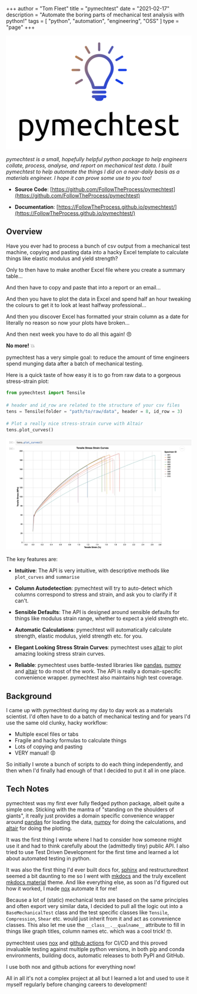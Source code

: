 +++
author = "Tom Fleet"
title = "pymechtest"
date = "2021-02-17"
description = "Automate the boring parts of mechanical test analysis with python!"
tags = [
    "python",
    "automation",
    "engineering",
    "OSS"
]
type = "page"
+++

![logo](/images/projects/pymechtest/logo.png)

*pymechtest is a small, hopefully helpful python package to help engineers collate, process, analyse, and report on mechanical test data. I built pymechtest to help automate the things I did on a near-daily basis as a materials engineer. I hope it can prove some use to you too!*

* **Source Code**: [https://github.com/FollowTheProcess/pymechtest](https://github.com/FollowTheProcess/pymechtest)

* **Documentation**: [https://FollowTheProcess.github.io/pymechtest/](https://FollowTheProcess.github.io/pymechtest/)

## Overview

Have you ever had to process a bunch of csv output from a mechanical test machine, copying and pasting data into a hacky Excel template to calculate things like elastic modulus and yield strength?

Only to then have to make another Excel file where you create a summary table...

And then have to copy and paste that into a report or an email...

And then you have to plot the data in Excel and spend half an hour tweaking the colours to get it to look at least halfway professional...

And then you discover Excel has formatted your strain column as a date for literally no reason so now your plots have broken...

And then next week you have to do all this again! :angry:

**No more!** :boom:

pymechtest has a very simple goal: to reduce the amount of time engineers spend munging data after a batch of mechanical testing.

Here is a quick taste of how easy it is to go from raw data to a gorgeous stress-strain plot:

```python
from pymechtest import Tensile

# header and id_row are related to the structure of your csv files
tens = Tensile(folder = "path/to/raw/data", header = 8, id_row = 3)

# Plot a really nice stress-strain curve with Altair
tens.plot_curves()
```

![plot_curves](/images/projects/pymechtest/plot_curves.png)

The key features are:

* **Intuitive**: The API is very intuitive, with descriptive methods like `plot_curves` and `summarise`
  
* **Column Autodetection**: pymechtest will try to auto-detect which columns correspond to stress and strain, and ask you to clarify if it can't.
  
* **Sensible Defaults**: The API is designed around sensible defaults for things like modulus strain range, whether to expect a yield strength etc.
  
* **Automatic Calculations**: pymechtest will automatically calculate strength, elastic modulus, yield strength etc. for you.
  
* **Elegant Looking Stress Strain Curves**: pymechtest uses [altair] to plot amazing looking stress strain curves.
  
* **Reliable**: pymechtest uses battle-tested libraries like [pandas], [numpy] and [altair] to do most of the work. The API is really a domain-specific convenience wrapper. pymechtest also maintains high test coverage.

## Background

I came up with pymechtest during my day to day work as a materials scientist. I'd often have to do a batch of mechanical testing and for years I'd use the same old clunky, hacky workflow:

* Multiple excel files or tabs
* Fragile and hacky formulas to calculate things
* Lots of copying and pasting
* VERY manual! :rage:

So initially I wrote a bunch of scripts to do each thing independently, and then when I'd finally had enough of that I decided to put it all in one place.

## Tech Notes

pymechtest was my first ever fully fledged python package, albeit quite a simple one. Sticking with the mantra of "standing on the shoulders of giants", it really just provides a domain specific convenience wrapper around [pandas] for loading the data, [numpy] for doing the calculations, and [altair] for doing the plotting.

It was the first thing I wrote where I had to consider how someone might use it and had to think carefully about the (admittedly tiny) public API. I also tried to use Test Driven Development for the first time and learned a lot about automated testing in python.

It was also the first thing I'd ever built docs for, [sphinx] and restructuredtext seemed a bit daunting to me so I went with [mkdocs] and the truly excellent [mkdocs material] theme. And like everything else, as soon as I'd figured out how it worked, I made [nox] automate it for me!

Because a lot of (static) mechanical tests are based on the same principles and often export very similar data, I decided to pull all the logic out into a `BaseMechanicalTest` class and the test specific classes like `Tensile`, `Compression`, `Shear` etc. would just inherit from it and act as convenience classes. This also let me use the `__class__.__qualname__` attribute to fill in things like graph titles, column names etc. which was a cool trick! :nerd_face:.

pymechtest uses [nox] and [github actions] for CI/CD and this proved invaluable testing against multiple python versions, in both pip and conda environments, building docs, automatic releases to both PyPI and GitHub.

I use both nox and github actions for everything now!

All in all it's not a complex project at all but I learned a lot and used to use it myself regularly before changing careers to development!

[altair]: https://altair-viz.github.io
[pandas]: https://pandas.pydata.org
[numpy]: https://numpy.org
[sphinx]: https://www.sphinx-doc.org/en/master/
[mkdocs]: https://www.mkdocs.org
[mkdocs material]: https://squidfunk.github.io/mkdocs-material/
[nox]: https://nox.thea.codes/en/stable/
[github actions]: https://github.com/features/actions
[roadmap]: https://followtheprocess.github.io/pymechtest/roadmap.html
